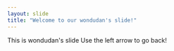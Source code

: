 ```yaml
---
layout: slide
title: "Welcome to our wondudan's slide!"
---
```

This is wondudan's slide
Use the left arrow to go back!
